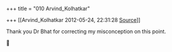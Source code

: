 +++
title = "010 Arvind_Kolhatkar"

+++
[[Arvind_Kolhatkar	2012-05-24, 22:31:28 [Source](https://groups.google.com/g/samskrita/c/1ecxRWwFHos)]]



Thank you Dr Bhat for correcting my misconception on this point.



